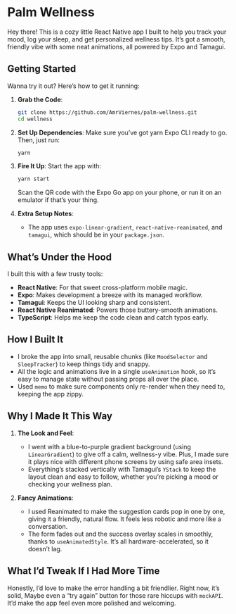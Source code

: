 # Palm Wellness

Hey there! This is a cozy little React Native app I built to help you track your mood, log your sleep, and get personalized wellness tips. It’s got a smooth, friendly vibe with some neat animations, all powered by Expo and Tamagui.

## Getting Started

Wanna try it out? Here’s how to get it running:

1. **Grab the Code**:
   ```bash
   git clone https://github.com/AmrViernes/palm-wellness.git
   cd wellness
   ```

2. **Set Up Dependencies**:
   Make sure you’ve got yarn Expo CLI ready to go. Then, just run:
   ```bash
   yarn
   ```

3. **Fire It Up**:
   Start the app with:
   ```bash
   yarn start
   ```
   Scan the QR code with the Expo Go app on your phone, or run it on an emulator if that’s your thing.

4. **Extra Setup Notes**:
   - The app uses `expo-linear-gradient`, `react-native-reanimated`, and `tamagui`, which should be in your `package.json`.

## What’s Under the Hood
I built this with a few trusty tools:
- **React Native**: For that sweet cross-platform mobile magic.
- **Expo**: Makes development a breeze with its managed workflow.
- **Tamagui**: Keeps the UI looking sharp and consistent.
- **React Native Reanimated**: Powers those buttery-smooth animations.
- **TypeScript**: Helps me keep the code clean and catch typos early.

## How I Built It
- I broke the app into small, reusable chunks (like `MoodSelector` and `SleepTracker`) to keep things tidy and snappy.
- All the logic and animations live in a single `useAnimation` hook, so it’s easy to manage state without passing props all over the place.
- Used `memo` to make sure components only re-render when they need to, keeping the app zippy.

## Why I Made It This Way
1. **The Look and Feel**:
   - I went with a blue-to-purple gradient background (using `LinearGradient`) to give off a calm, wellness-y vibe. Plus, I made sure it plays nice with different phone screens by using safe area insets.
   - Everything’s stacked vertically with Tamagui’s `YStack` to keep the layout clean and easy to follow, whether you’re picking a mood or checking your wellness plan.

2. **Fancy Animations**:
   - I used Reanimated to make the suggestion cards pop in one by one, giving it a friendly, natural flow. It feels less robotic and more like a conversation.
   - The form fades out and the success overlay scales in smoothly, thanks to `useAnimatedStyle`. It’s all hardware-accelerated, so it doesn’t lag.

## What I’d Tweak If I Had More Time
Honestly, I’d love to make the error handling a bit friendlier. Right now, it’s solid, Maybe even a “try again” button for those rare hiccups with `mockAPI`. It’d make the app feel even more polished and welcoming.